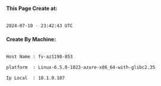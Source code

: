
   
#### This Page Create at:

```bash

2024-07-10 - 23:42:43 UTC

```

#### Create By Machine:

```bash

Host Name : fv-az1198-853

platform  : Linux-6.5.0-1023-azure-x86_64-with-glibc2.35

Ip Local  : 10.1.0.107

```

